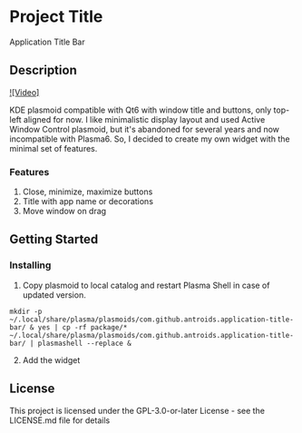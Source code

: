 # Project Title

Application Title Bar

## Description

[![Video]](docs/application-title-bar.webm "Video")


KDE plasmoid compatible with Qt6 with window title and buttons, only top-left aligned for now.
I like minimalistic display layout and used Active Window Control plasmoid, but it's abandoned for several years and now incompatible with Plasma6.
So, I decided to create my own widget with the minimal set of features.

### Features

1. Close, minimize, maximize buttons
2. Title with app name or decorations
3. Move window on drag

## Getting Started

### Installing

1. Copy plasmoid to local catalog and restart Plasma Shell in case of updated version.

```
mkdir -p ~/.local/share/plasma/plasmoids/com.github.antroids.application-title-bar/ & yes | cp -rf package/* ~/.local/share/plasma/plasmoids/com.github.antroids.application-title-bar/ | plasmashell --replace &
```

2. Add the widget


## License

This project is licensed under the GPL-3.0-or-later License - see the LICENSE.md file for details